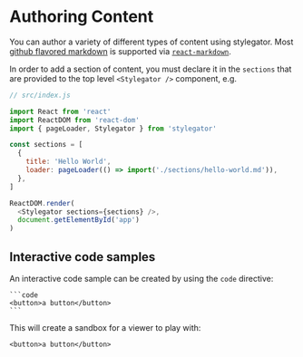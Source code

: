 # Authoring Content

You can author a variety of different types of content using stylegator. Most [github flavored markdown](https://github.github.com/gfm/) is supported via [`react-markdown`](https://github.com/rexxars/react-markdown).

In order to add a section of content, you must declare it in the `sections` that are provided to the top level `<Stylegator />` component, e.g.

```js
// src/index.js

import React from 'react'
import ReactDOM from 'react-dom'
import { pageLoader, Stylegator } from 'stylegator'

const sections = [
  {
    title: 'Hello World',
    loader: pageLoader(() => import('./sections/hello-world.md')),
  },
]

ReactDOM.render(
  <Stylegator sections={sections} />,
  document.getElementById('app')
)
```

## Interactive code samples

An interactive code sample can be created by using the `code` directive:


    ```code
    <button>a button</button>
    ```

This will create a sandbox for a viewer to play with:

```code
<button>a button</button>
```
